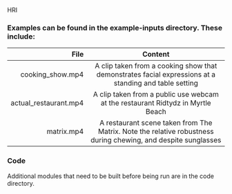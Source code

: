 HRI 


### Examples can be found in the example-inputs directory. These include:

| File          | Content       |
| -------------:|:-------------:| 
| cooking_show.mp4           | A clip taken from a cooking show that demonstrates facial expressions at a standing and table setting |
| actual_restaurant.mp4      | A clip taken from a public use webcam at the restaurant Ridtydz in Myrtle Beach      |
| matrix.mp4      | A restaurant scene taken from The Matrix. Note the relative robustness during chewing, and despite sunglasses      |

### Code
Additional modules that need to be built before being run are in the code directory.










